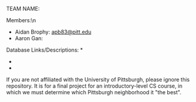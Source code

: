 TEAM NAME: 

Members:\n
* Aidan Brophy: apb83@pitt.edu
* Aaron Gan: 

Database Links/Descriptions:
* 

* 

* 

If you are not affiliated with the University of Pittsburgh, please ignore this repository.
It is for a final project for an introductory-level CS course, in which we must determine which Pittsburgh neighborhood it "the best".